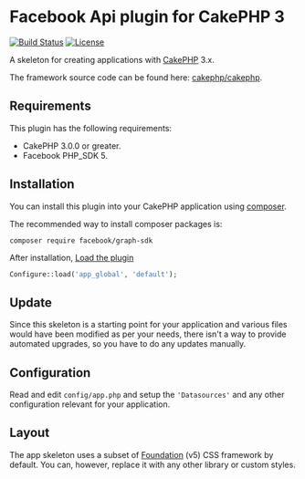 # Facebook Api plugin for CakePHP 3

[![Build Status](https://img.shields.io/travis/cakephp/app/master.svg?style=flat-square)](https://travis-ci.org/cakephp/app)
[![License](https://img.shields.io/packagist/l/cakephp/app.svg?style=flat-square)](https://packagist.org/packages/cakephp/app)

A skeleton for creating applications with [CakePHP](https://cakephp.org) 3.x.

The framework source code can be found here: [cakephp/cakephp](https://github.com/cakephp/cakephp).

## Requirements
This plugin has the following requirements:

* CakePHP 3.0.0 or greater.
* Facebook PHP_SDK 5.


## Installation
You can install this plugin into your CakePHP application using [composer](http://getcomposer.org).

The recommended way to install composer packages is:
```
composer require facebook/graph-sdk
```
After installation, [Load the plugin](http://book.cakephp.org/3.0/en/plugins.html#loading-a-plugin)
```php
Configure::load('app_global', 'default');
```

## Update

Since this skeleton is a starting point for your application and various files
would have been modified as per your needs, there isn't a way to provide
automated upgrades, so you have to do any updates manually.

## Configuration

Read and edit `config/app.php` and setup the `'Datasources'` and any other
configuration relevant for your application.

## Layout

The app skeleton uses a subset of [Foundation](http://foundation.zurb.com/) (v5) CSS
framework by default. You can, however, replace it with any other library or
custom styles.
